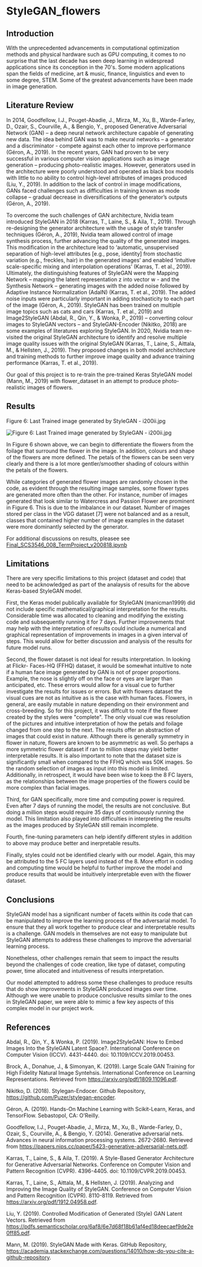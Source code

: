 # StyleGAN_flowers

## Introduction

With the unprecedented advancements in computational optimization methods and physical hardware such as GPU computing, it comes to no surprise that the last decade has seen deep learning in widespread applications since its conception in the 70's. Some modern applications span the fields of medicine, art & music, finance, linguistics and even to some degree, STEM. Some of the greatest advancements have been made in image generation.

## Literature Review

In 2014, Goodfellow, I.J., Pouget-Abadie, J., Mirza, M., Xu, B., Warde-Farley, D., Ozair, S., Courville, A., & Bengio, Y., proposed Generative Adversarial Network (GAN) – a deep neural network architecture capable of generating new data. The idea behind GAN was to make neural networks – a generator and a discriminator - compete against each other to improve performance (Géron, A., 2019). In the recent years, GAN had proven to be very successful in various computer vision applications such as image generation – producing photo-realistic images. However, generators used in the architecture were poorly understood and operated as black box models with little to no ability to control high-level attributes of images produced (Liu, Y., 2019). In addition to the lack of control in image modifications, GANs faced challenges such as difficulties in training known as mode collapse – gradual decrease in diversifications of the generator’s outputs (Géron, A., 2019).

To overcome the such challenges of GAN architecture, Nvidia team introduced StyleGAN in 2018 (Karras, T., Laine, S., & Aila, T., 2019). Through re-designing the generator architecture with the usage of style transfer techniques (Géron, A., 2019), Nvidia team allowed control of image synthesis process, further advancing the quality of the generated images. This modification in the architecture lead to ‘automatic, unsupervised separation of high-level attributes [e.g., pose, identity] from stochastic variation (e.g., freckles, hair) in the generated images’ and enabled ‘intuitive scale-specific mixing and interpolation operations’ (Karras, T. et al., 2019). Ultimately, the distinguishing features of StyleGAN were the Mapping Network – mapping the latent representation z into vector w - and the Synthesis Network – generating images with the added noise followed by Adaptive Instance Normalization (AdaIN) (Karras, T. et al., 2019). The added noise inputs were particularly important in adding stochasticity to each part of the image (Géron, A., 2019). StyleGAN has been trained on multiple image topics such as cats and cars (Karras, T. et al., 2019) and Image2StyleGAN (Abdal, R., Qin, Y., & Wonka, P., 2019) – converting colour images to StyleGAN vectors – and StyleGAN-Encoder (Nikitko, 2018) are some examples of literatures exploring StyleGAN. In 2020, Nvidia team re-visited the original StyleGAN architecture to identify and resolve multiple image quality issues with the original StyleGAN (Karras, T., Laine, S., Aittala, M., & Hellsten, J., 2019). They proposed changes in both model architecture and training methods to further improve image quality and advance training performance (Karras, T. et al., 2019).

Our goal of this project is to re-train the pre-trained Keras StyleGAN model (Mann, M., 2019) with flower_dataset in an attempt to produce photo-realistic images of flowers.

## Results

Figure 6: Last Trained image generated by StyleGAN - i200ii.jpg

![Figure 6: Last Trained image generated by StyleGAN - i200ii.jpg](https://github.com/KSohi-max/StyleGAN_flowers_db/blob/main/Figures/Fig%206%20-%20i200ii.jpg)

In Figure 6 shown above, we can begin to differentiate the flowers from the foilage that surround the flower in the image. In addition, colours and shape of the flowers are more defined. The petals of the flowers can be seen very clearly and there is a lot more gentler/smoother shading of colours within the petals of the flowers.

While categories of generated flower images are randomly chosen in the code, as evident through the resulting image samples, some flower types are generated more often than the other. For instance, number of images generated that look similar to Watercress and Passion Flower are prominent in Figure 6. This is due to the imbalance in our dataset. Number of images stored per class in the VGG dataset [7] were not balanced and as a result, classes that contained higher number of image examples in the dataset were more dominantly selected by the generator.

For additional discussions on results, pleasee see [Final_SCS3546_008_TermProject_v200818.ipynb](https://github.com/KSohi-max/StyleGAN_flowers_db/blob/main/Final_SCS3546_008_TermProject_v200818.ipynb)

## Limitations

There are very specific limitations to this project (dataset and code) that need to be acknowledged as part of the analaysis of results for the above Keras-based StyleGAN model.

First, the Keras model publically available for StyleGAN (manicman1999) did not include specific mathematical/graphical interpretation for the results. Considerable time was allocated to cleaning and modifying the existing code and subsequently running it for 7 days. Further improvements that may help with the interpretation of results could include a numerical and graphical representation of improvements in images in a given interval of steps. This would allow for better discussion and analysis of the results for future model runs.

Second, the flower dataset is not ideal for results interpretation. In looking at Flickr- Faces-HQ (FFHQ) dataset, it would be somewhat intuitive to note if a human face image generated by GAN is not of proper proportions. Example, the nose is slightly off on the face or eyes are larger than anticipated, etc. These errors would allow for a visual cue to further investigate the results for issues or errors. But with flowers dataset the visual cues are not as intuitive as is the case with human faces. Flowers, in general, are easily mutable in nature depending on their environment and cross-breeding. So for this project, it was diffcult to note if the flower created by the styles were "complete". The only visual cue was resolution of the pictures and intuitive interpretation of how the petals and foilage changed from one step to the next. The results offer an abstraction of images that could exist in nature. Although there is generally symmetry in flower in nature, flowers are known to be asymmetric as well. So perhaps a more symmetric flower dataset if ran to million steps may yield better interpretable results. It is also important to note that the dataset size is significantly small when compared to the FFHQ which was 50K images. So the random selection of images as input into this model is limited. Additionally, in retrospect, it would have been wise to keep the 8 FC layers, as the relationships between the image properties of the flowers could be more complex than facial images.

Third, for GAN specifically, more time and computing power is required. Even after 7 days of running the model, the results are not conclusive. But doing a million steps would require 35 days of continuously running the model. This limitation also played into difficulties in interpreting the results as the images produced by StyleGAN still remain incomplete.

Fourth, fine-tuning parameters can help identify different styles in addition to above may produce better and inerpretable results.

Finally, styles could not be identified clearly with our model. Again, this may be attributed to the 5 FC layers used instead of the 8. More effort in coding and computing time would be helpful to further improve the model and produce results that would be intuitively interpretable even with the flower dataset.

## Conclusions

StyleGAN model has a significant number of facets within its code that can be manipulated to improve the learning process of the adversarial model. To ensure that they all work together to produce clear and interpretable results is a challenge. GAN models in themselves are not easy to manipulate but StyleGAN attempts to address these challenges to improve the adversarial learning process.

Nonetheless, other challenges remain that seem to impact the results beyond the challenges of code creation, like type of dataset, computing power, time allocated and intuitiveness of results interpretation.

Our model attempted to address some these challenges to produce results that do show improvements in StyleGAN produced images over time. Although we were unable to produce conclusive results similar to the ones in StyleGAN paper, we were able to mimic a few key aspects of this complex model in our project work.

## References

Abdal, R., Qin, Y., & Wonka, P. (2019). Image2StyleGAN: How to Embed Images Into the StyleGAN Latent Space?. International Conference on Computer Vision (ICCV). 4431-4440. doi: 10.1109/ICCV.2019.00453.

Brock, A., Donahue, J., & Simonyan, K. (2019). Large Scale GAN Training for High Fidelity Natural Image Syntehsis. International Conference on Learning Representations. Retrieved from https://arxiv.org/pdf/1809.11096.pdf.

Nikitko, D. (2018). Stylegan-Endocer. Github Repository, https://github.com/Puzer/stylegan-encoder.

Géron, A. (2019). Hands-On Machine Learning with Scikit-Learn, Keras, and TensorFlow. Sebastopol, CA: O'Reilly.

Goodfellow, I.J., Pouget-Abadie, J., Mirza, M., Xu, B., Warde-Farley, D., Ozair, S., Courville, A., & Bengio, Y. (2014). Generative adversarial nets. Advances in neural information processing systems. 2672-2680. Retrieved from https://papers.nips.cc/paper/5423-generative-adversarial-nets.pdf.

Karras, T., Laine, S., & Aila, T. (2019). A Style-Based Generator Architecture for Generative Adversarial Networks. Conference on Computer Vision and Pattern Recognition (CVPR). 4396-4405. doi: 10.1109/CVPR.2019.00453.

Karras, T., Laine, S., Aittala, M., & Hellsten, J. (2019). Analyzing and Improving the Image Quality of StyleGAN. Conference on Computer Vision and Pattern Recognition (CVPR). 8110-8119. Retrieved from https://arxiv.org/pdf/1912.04958.pdf.

Liu, Y. (2019). Controlled Modification of Generated (Style) GAN Latent Vectors. Retrieved from https://pdfs.semanticscholar.org/6af8/6e7d68f18b61af4ed18deecaef9de2e0ff85.pdf.

Mann, M. (2019). StyleGAN Made with Keras. GitHub Repository, https://academia.stackexchange.com/questions/14010/how-do-you-cite-a-github-repository.


